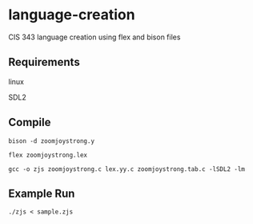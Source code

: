 # language-creation
CIS 343 language creation using flex and bison files
## Requirements
linux

SDL2
## Compile
`bison -d zoomjoystrong.y`

`flex zoomjoystrong.lex`

`gcc -o zjs zoomjoystrong.c lex.yy.c zoomjoystrong.tab.c -lSDL2 -lm`
## Example Run
`./zjs < sample.zjs`
